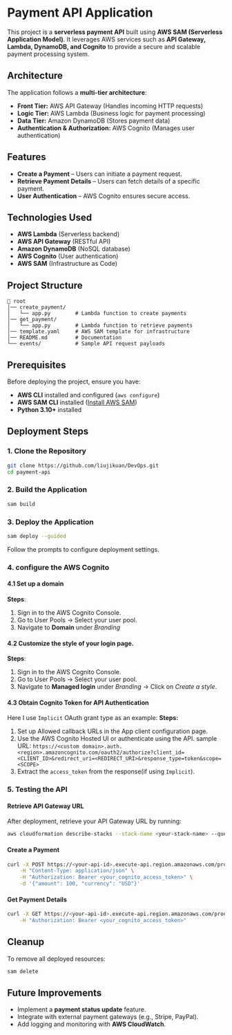 


# Payment API Application

This project is a **serverless payment API** built using **AWS SAM (Serverless Application Model)**. It leverages AWS services such as **API Gateway, Lambda, DynamoDB, and Cognito** to provide a secure and scalable payment processing system.

## Architecture

The application follows a **multi-tier architecture**:

- **Front Tier:** AWS API Gateway (Handles incoming HTTP requests)
- **Logic Tier:** AWS Lambda (Business logic for payment processing)
- **Data Tier:** Amazon DynamoDB (Stores payment data)
- **Authentication & Authorization:** AWS Cognito (Manages user authentication)

## Features

- **Create a Payment** – Users can initiate a payment request.
- **Retrieve Payment Details** – Users can fetch details of a specific payment.
- **User Authentication** – AWS Cognito ensures secure access.

## Technologies Used

- **AWS Lambda** (Serverless backend)
- **AWS API Gateway** (RESTful API)
- **Amazon DynamoDB** (NoSQL database)
- **AWS Cognito** (User authentication)
- **AWS SAM** (Infrastructure as Code)

## Project Structure

```
📂 root
│── create_payment/
│   └── app.py        # Lambda function to create payments
│── get_payment/
│   └── app.py        # Lambda function to retrieve payments
│── template.yaml     # AWS SAM template for infrastructure
│── README.md         # Documentation
└── events/           # Sample API request payloads

```

## Prerequisites

Before deploying the project, ensure you have:

- **AWS CLI** installed and configured (`aws configure`)
- **AWS SAM CLI** installed ([Install AWS SAM](https://docs.aws.amazon.com/serverless-application-model/latest/developerguide/install-sam-cli.html))
- **Python 3.10+** installed

## Deployment Steps

### 1. Clone the Repository
```bash
git clone https://github.com/liujikuan/DevOps.git
cd payment-api
```

### 2. Build the Application
```bash
sam build
```

### 3. Deploy the Application
```bash
sam deploy --guided
```
Follow the prompts to configure deployment settings.

### 4. configure the AWS Cognito
#### 4.1 Set up a domain 
**Steps**:
1. Sign in to the AWS Cognito Console.
2. Go to User Pools → Select your user pool.
3. Navigate to **Domain** under *Branding*
#### 4.2 Customize the style of your login page.
**Steps**:
1. Sign in to the AWS Cognito Console.
2. Go to User Pools → Select your user pool.
3. Navigate to **Managed login** under *Branding* → Click on *Create a style*.
#### 4.3 Obtain Cognito Token for API Authentication
Here I use `Implicit` OAuth grant type as an example:
**Steps:**
1. Set up Allowed callback URLs in the App client configuration page.
2. Use the AWS Cognito Hosted UI or authenticate using the API.
sample URL: 
`https://<custom domain>.auth.<region>.amazoncognito.com/oauth2/authorize?client_id=<CLIENT_ID>&redirect_uri=<REDIRECT_URI>&response_type=token&scope=<SCOPE>`
3. Extract the `access_token` from the response(if using  `Implicit`).
### 5. Testing the API
#### Retrieve API Gateway URL
After deployment, retrieve your API Gateway URL by running:
```bash
aws cloudformation describe-stacks --stack-name <your-stack-name> --query "Stacks[0].Outputs[?OutputKey=='ApiGatewayInvokeURL'].OutputValue" --output text
```
#### Create a Payment
```bash
curl -X POST https://<your-api-id>.execute-api.region.amazonaws.com/prod/payment \
    -H "Content-Type: application/json" \
    -H "Authorization: Bearer <your_cognito_access_token>" \
    -d '{"amount": 100, "currency": "USD"}'
```

#### Get Payment Details
```bash
curl -X GET https://<your-api-id>.execute-api.region.amazonaws.com/prod/payment?paymentId=<payment_id> \
    -H "Authorization: Bearer <your_cognito_access_token>"
```




## Cleanup

To remove all deployed resources:
```bash
sam delete
```

## Future Improvements

- Implement a **payment status update** feature.
- Integrate with external payment gateways (e.g., Stripe, PayPal).
- Add logging and monitoring with **AWS CloudWatch**.

